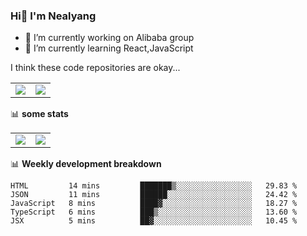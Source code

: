 ### Hi👋 I'm Nealyang

- 🔭 I’m currently working on Alibaba group
- 🌱 I’m currently learning React,JavaScript


I think these code repositories are okay...

<table>
  <tbody>
    <tr>
      <td>
        <a href="https://github.com/Nealyang/React-Express-Blog-Demo">
          <img align="center" src="https://github-readme-stats.vercel.app/api/pin/?username=Nealyang&repo=React-Express-Blog-Demo&theme=chartreuse-dark" />
        </a>
      </td>
       <td>
        <a href="https://github.com/Nealyang/PersonalBlog">
          <img align="center" src="https://github-readme-stats.vercel.app/api/pin/?username=Nealyang&repo=PersonalBlog&theme=chartreuse-dark" />
        </a>
      </td>
    </tr>
  </tbody>
</table>

📊 **some stats**


<table>
  <tbody>
    <tr>
      <td>
          <img align="center" src="https://github-readme-stats.vercel.app/api?username=Nealyang&theme=chartreuse-dark&show_icons=true" />
      </td>
       <td>
          <img align="center" src="https://github-readme-stats.vercel.app/api/top-langs/?username=Nealyang&theme=chartreuse-dark" />
      </td>
    </tr>
  </tbody>
</table>

📊 **Weekly development breakdown**

<!--START_SECTION:waka-->
```text
HTML         14 mins         ███████▒░░░░░░░░░░░░░░░░░   29.83 % 
JSON         11 mins         ██████░░░░░░░░░░░░░░░░░░░   24.42 % 
JavaScript   8 mins          ████▓░░░░░░░░░░░░░░░░░░░░   18.27 % 
TypeScript   6 mins          ███▒░░░░░░░░░░░░░░░░░░░░░   13.60 % 
JSX          5 mins          ██▓░░░░░░░░░░░░░░░░░░░░░░   10.45 % 
```
<!--END_SECTION:waka-->
